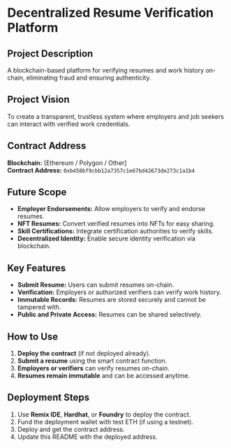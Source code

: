 # Decentralized Resume Verification Platform  

## Project Description  
A blockchain-based platform for verifying resumes and work history on-chain, eliminating fraud and ensuring authenticity.

## Project Vision  
To create a transparent, trustless system where employers and job seekers can interact with verified work credentials.

## Contract Address  
**Blockchain:** [Ethereum / Polygon / Other]  
**Contract Address:** `0xb458bf9cbb12a7357c1e67bd42673de273c1a1b4`  

## Future Scope  
- **Employer Endorsements:** Allow employers to verify and endorse resumes.  
- **NFT Resumes:** Convert verified resumes into NFTs for easy sharing.  
- **Skill Certifications:** Integrate certification authorities to verify skills.  
- **Decentralized Identity:** Enable secure identity verification via blockchain.  

## Key Features  
- **Submit Resume:** Users can submit resumes on-chain.  
- **Verification:** Employers or authorized verifiers can verify work history.  
- **Immutable Records:** Resumes are stored securely and cannot be tampered with.  
- **Public and Private Access:** Resumes can be shared selectively.  

## How to Use  
1. **Deploy the contract** (if not deployed already).  
2. **Submit a resume** using the smart contract function.  
3. **Employers or verifiers** can verify resumes on-chain.  
4. **Resumes remain immutable** and can be accessed anytime.  

## Deployment Steps  
1. Use **Remix IDE**, **Hardhat**, or **Foundry** to deploy the contract.  
2. Fund the deployment wallet with test ETH (if using a testnet).  
3. Deploy and get the contract address.  
4. Update this README with the deployed address.  




